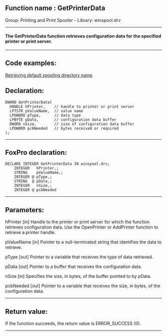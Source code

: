 
## Function name : GetPrinterData
Group: Printing and Print Spooler - Library: winspool.drv    
***  


#### The GetPrinterData function retrieves configuration data for the specified printer or print server. 
***  


## Code examples:
[Retrieving default spooling directory name](../../samples/sample_358.md)  

## Declaration:
```foxpro  
DWORD GetPrinterData(
  HANDLE hPrinter,    // handle to printer or print server
  LPTSTR pValueName,  // value name
  LPDWORD pType,      // data type
  LPBYTE pData,       // configuration data buffer
  DWORD nSize,        // size of configuration data buffer
  LPDWORD pcbNeeded   // bytes received or required
);  
```  
***  


## FoxPro declaration:
```foxpro  
DECLARE INTEGER GetPrinterData IN winspool.drv;
	INTEGER   hPrinter,;
	STRING    pValueName,;
	INTEGER @ pType,;
	STRING  @ pData,;
	INTEGER   nSize,;
	INTEGER @ pcbNeeded  
```  
***  


## Parameters:
hPrinter 
[in] Handle to the printer or print server for which the function retrieves configuration data. Use the OpenPrinter or AddPrinter function to retrieve a printer handle. 

pValueName 
[in] Pointer to a null-terminated string that identifies the data to retrieve.

pType 
[out] Pointer to a variable that receives the type of data retrieved.

pData 
[out] Pointer to a buffer that receives the configuration data. 

nSize 
[in] Specifies the size, in bytes, of the buffer pointed to by pData. 

pcbNeeded 
[out] Pointer to a variable that receives the size, in bytes, of the configuration data.   
***  


## Return value:
If the function succeeds, the return value is ERROR_SUCCESS (0).  
***  

